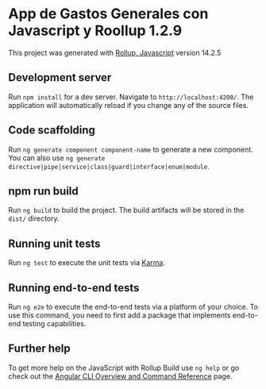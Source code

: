 # App de Gastos Generales con Javascript y Roollup 1.2.9

This project was generated with [Rollup, Javascript](https://github.com/AntonioValentinSayago/app-gastosGenerales-javascript) version 14.2.5

## Development server 

Run `npm install` for a dev server. Navigate to `http://localhost:4200/`. The application will automatically reload if you change any of the source files.

## Code scaffolding

Run `ng generate component component-name` to generate a new component. You can also use `ng generate directive|pipe|service|class|guard|interface|enum|module`.

## npm run build

Run `ng build` to build the project. The build artifacts will be stored in the `dist/` directory.

## Running unit tests

Run `ng test` to execute the unit tests via [Karma](https://karma-runner.github.io).

## Running end-to-end tests

Run `ng e2e` to execute the end-to-end tests via a platform of your choice. To use this command, you need to first add a package that implements end-to-end testing capabilities.

## Further help

To get more help on the JavaScript with Rollup Build use `ng help` or go check out the [Angular CLI Overview and Command Reference](https://angular.io/cli) page.
